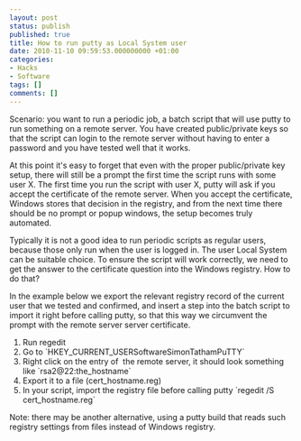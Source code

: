 ```yaml
---
layout: post
status: publish
published: true
title: How to run putty as Local System user
date: 2010-11-10 09:59:53.000000000 +01:00
categories:
- Hacks
- Software
tags: []
comments: []
---
```




Scenario: you want to run a periodic job, a batch script that will use putty to run something on a remote server. You have created public/private keys so that the script can login to the remote server without having to enter a password and you have tested well that it works.

At this point it's easy to forget that even with the proper public/private key setup, there will still be a prompt the first time the script runs with some user X. The first time you run the script with user X, putty will ask if you accept the certificate of the remote server. When you accept the certificate, Windows stores that decision in the registry, and from the next time there should be no prompt or popup windows, the setup becomes truly automated.

Typically it is not a good idea to run periodic scripts as regular users, because those only run when the user is logged in. The user Local System can be suitable choice. To ensure the script will work correctly, we need to get the answer to the certificate question into the Windows registry. How to do that?

In the example below we export the relevant registry record of the current user that we tested and confirmed, and insert a step into the batch script to import it right before calling putty, so that this way we circumvent the prompt with the remote server server certificate.
<ol>
	<li>Run regedit</li>
	<li>Go to `HKEY_CURRENT_USERSoftwareSimonTathamPuTTY`</li>
	<li>Right click on the entry of  the remote server, it should look something like `rsa2@22:the_hostname`</li>
	<li>Export it to a file (cert_hostname.reg)</li>
	<li>In your script, import the registry file before calling putty `regedit /S cert_hostname.reg`</li>
</ol>


Note: there may be another alternative, using a putty build that reads such registry settings from files instead of Windows registry.




